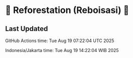 
# 🌳 Reforestation (Reboisasi) 🌲

## Last Updated

GitHub Actions time: Tue Aug 19 07:22:04 UTC 2025

Indonesia/Jakarta time: Tue Aug 19 14:22:04 WIB 2025
